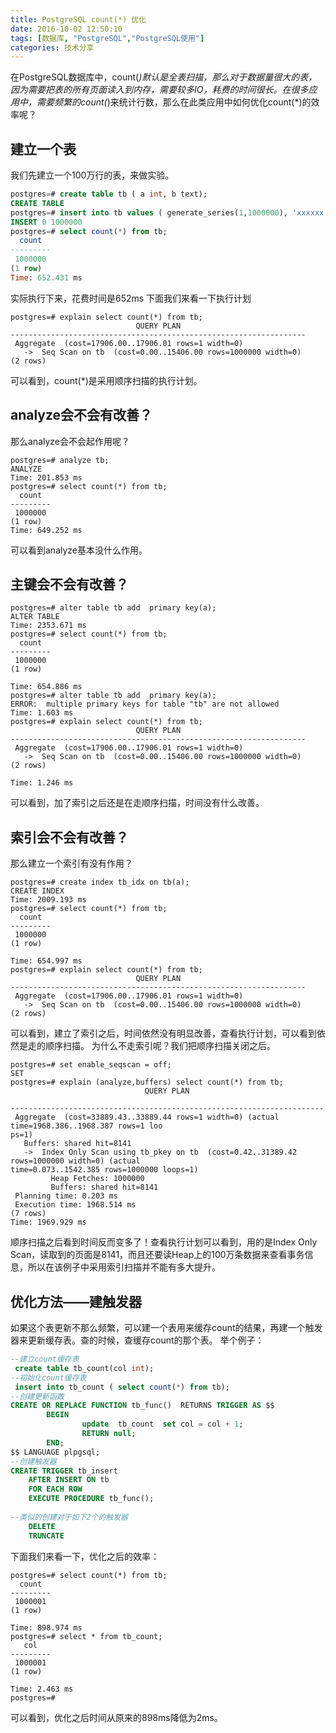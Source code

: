 ```yaml
---
title: PostgreSQL count(*) 优化
date: 2016-10-02 12:50:10
tags: [数据库, "PostgreSQL","PostgreSQL使用"]
categories: 技术分享
---
```


在PostgreSQL数据库中，count(*)默认是全表扫描，那么对于数据量很大的表，因为需要把表的所有页面读入到内存，需要较多IO，耗费的时间很长。在很多应用中，需要频繁的count(*)来统计行数，那么在此类应用中如何优化count(*)的效率呢？

## 建立一个表

我们先建立一个100万行的表，来做实验。

```sql
postgres=# create table tb ( a int, b text);
CREATE TABLE
postgres=# insert into tb values ( generate_series(1,1000000), 'xxxxxx');
INSERT 0 1000000
postgres=# select count(*) from tb;
  count  
---------
 1000000
(1 row)
Time: 652.431 ms
```

实际执行下来，花费时间是652ms
下面我们来看一下执行计划

```
postgres=# explain select count(*) from tb;
                            QUERY PLAN                            
------------------------------------------------------------------
 Aggregate  (cost=17906.00..17906.01 rows=1 width=0)
   ->  Seq Scan on tb  (cost=0.00..15406.00 rows=1000000 width=0)
(2 rows)
```
可以看到，count(*)是采用顺序扫描的执行计划。

## analyze会不会有改善？

那么analyze会不会起作用呢？

```
postgres=# analyze tb;
ANALYZE
Time: 201.853 ms
postgres=# select count(*) from tb;
  count  
---------
 1000000
(1 row)
Time: 649.252 ms
```

可以看到analyze基本没什么作用。

## 主键会不会有改善？
```
postgres=# alter table tb add  primary key(a);
ALTER TABLE
Time: 2353.671 ms
postgres=# select count(*) from tb;
  count  
---------
 1000000
(1 row)

Time: 654.886 ms
postgres=# alter table tb add  primary key(a);
ERROR:  multiple primary keys for table "tb" are not allowed
Time: 1.603 ms
postgres=# explain select count(*) from tb;
                            QUERY PLAN                            
------------------------------------------------------------------
 Aggregate  (cost=17906.00..17906.01 rows=1 width=0)
   ->  Seq Scan on tb  (cost=0.00..15406.00 rows=1000000 width=0)
(2 rows)

Time: 1.246 ms

```
可以看到，加了索引之后还是在走顺序扫描，时间没有什么改善。

## 索引会不会有改善？

那么建立一个索引有没有作用？

```
postgres=# create index tb_idx on tb(a);
CREATE INDEX
Time: 2009.193 ms
postgres=# select count(*) from tb;
  count  
---------
 1000000
(1 row)

Time: 654.997 ms
postgres=# explain select count(*) from tb;
                            QUERY PLAN                            
------------------------------------------------------------------
 Aggregate  (cost=17906.00..17906.01 rows=1 width=0)
   ->  Seq Scan on tb  (cost=0.00..15406.00 rows=1000000 width=0)
(2 rows)
```

可以看到，建立了索引之后，时间依然没有明显改善，查看执行计划，可以看到依然是走的顺序扫描。
为什么不走索引呢？我们把顺序扫描关闭之后。
```
postgres=# set enable_seqscan = off;
SET
postgres=# explain (analyze,buffers) select count(*) from tb;
                              QUERY PLAN                     
                                           
----------------------------------------------------------------------
 Aggregate  (cost=33889.43..33889.44 rows=1 width=0) (actual time=1968.386..1968.387 rows=1 loo
ps=1)
   Buffers: shared hit=8141
   ->  Index Only Scan using tb_pkey on tb  (cost=0.42..31389.42 rows=1000000 width=0) (actual 
time=0.073..1542.385 rows=1000000 loops=1)
         Heap Fetches: 1000000
         Buffers: shared hit=8141
 Planning time: 0.203 ms
 Execution time: 1968.514 ms
(7 rows)
Time: 1969.929 ms
```
顺序扫描之后看到时间反而变多了！查看执行计划可以看到，用的是Index Only Scan，读取到的页面是8141，而且还要读Heap上的100万条数据来查看事务信息，所以在该例子中采用索引扫描并不能有多大提升。



## 优化方法——建触发器
如果这个表更新不那么频繁，可以建一个表用来缓存count的结果，再建一个触发器来更新缓存表。查的时候，查缓存count的那个表。
举个例子：

```sql
--建立count缓存表
 create table tb_count(col int);
--初始化count缓存表
 insert into tb_count ( select count(*) from tb);
--创建更新函数
CREATE OR REPLACE FUNCTION tb_func()  RETURNS TRIGGER AS $$
        BEGIN
                update  tb_count  set col = col + 1;
                RETURN null;
        END;
$$ LANGUAGE plpgsql; 
--创建触发器
CREATE TRIGGER tb_insert
    AFTER INSERT ON tb
    FOR EACH ROW
    EXECUTE PROCEDURE tb_func();
    
--类似的创建对于如下2个的触发器
    DELETE
    TRUNCATE
```

下面我们来看一下，优化之后的效率：

```
postgres=# select count(*) from tb;
  count  
---------
 1000001
(1 row)

Time: 898.974 ms
postgres=# select * from tb_count;
   col   
---------
 1000001
(1 row)

Time: 2.463 ms
postgres=# 

```

可以看到，优化之后时间从原来的898ms降低为2ms。





